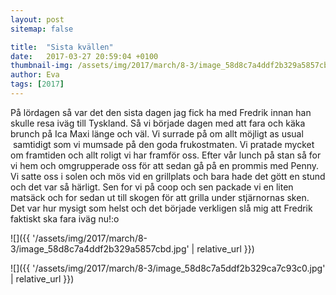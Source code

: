```yaml
---
layout: post
sitemap: false

title:  "Sista kvällen"
date:   2017-03-27 20:59:04 +0100
thumbnail-img: /assets/img/2017/march/8-3/image_58d8c7a4ddf2b329a5857cbd.jpg
author: Eva
tags: [2017]
---
```


På lördagen så var det den sista dagen jag fick ha med Fredrik innan han skulle resa iväg till Tyskland. Så vi började dagen med att fara och käka brunch på Ica Maxi länge och väl. Vi surrade på om allt möjligt as usual  samtidigt som vi mumsade på den goda frukostmaten. Vi pratade mycket om framtiden och allt roligt vi har framför oss. Efter vår lunch på stan så for vi hem och omgrupperade oss för att sedan gå på en prommis med Penny. Vi satte oss i solen och mös vid en grillplats och bara hade det gött en stund och det var så härligt. Sen for vi på coop och sen packade vi en liten matsäck och for sedan ut till skogen för att grilla under stjärnornas sken. Det var hur mysigt som helst och det började verkligen slå mig att Fredrik faktiskt ska fara iväg nu!:o

![]({{ '/assets/img/2017/march/8-3/image_58d8c7a4ddf2b329a5857cbd.jpg'  | relative_url }})

![]({{ '/assets/img/2017/march/8-3/image_58d8c7a5ddf2b329ca7c93c0.jpg'  | relative_url }})

